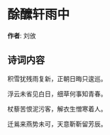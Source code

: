 # 酴醿轩雨中

**作者**: 刘攽

## 诗词内容

积雪犹残雨复新，正朝日晦只逡巡。

浮云未省见白日，细草何事知青春。

杖藜苦恨泥污客，解衣生憎寒着人。

迁鶑来燕势未可，天意靳靳留芳辰。

